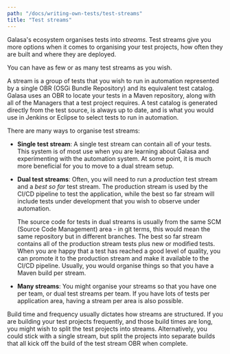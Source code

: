 ```yaml
---
path: "/docs/writing-own-tests/test-streams"
title: "Test streams"
---
```


Galasa's ecosystem organises tests into _streams_. Test streams give you more options when it comes to organising your test projects, how often they are built and where they are deployed.

You can have as few or as many test streams as you wish.

A stream is a group of tests that you wish to run in automation represented by a single OBR (OSGi Bundle Repository) and its equivalent test catalog. Galasa uses an OBR to locate your tests in a Maven repository, along with all of the Managers that a test project requires. A test catalog is generated directly from the test source, is always up to date, and is what you would use in Jenkins or Eclipse to select tests to run in automation.

There are many ways to organise test streams:

- <b>Single test stream</b>: A single test stream can contain all of your tests. This system is of most use when you are learning about Galasa and experimenting with the automation system. At some point, it is much more beneficial for you to move to a dual stream setup.
- <b>Dual test streams</b>: Often, you will need to run a _production_ test stream and a _best so far_ test stream. The production stream is used by the CI/CD pipeline to test the application, while the best so far stream will include tests under development that you wish to observe under automation.

  The source code for tests in dual streams is usually from the same SCM (Source Code Management) area - in git terms, this would mean the same repository but in different branches. The best so far stream contains all of the production stream tests plus new or modified tests. When you are happy that a test has reached a good level of quality, you can promote it to the production stream and make it available to the CI/CD pipeline. Usually, you would organise things so that you have a Maven build per stream.

- <b>Many streams</b>: You might organise your streams so that you have one per team, or dual test streams per team. If you have lots of tests per application area, having a stream per area is also possible.

Build time and frequency usually dictates how streams are structured. If you are building your test projects frequently, and those build times are long, you might wish to split the test projects into streams. Alternatively, you could stick with a single stream, but split the projects into separate builds that all kick off the build of the test stream OBR when complete.
